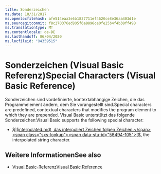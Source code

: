 ```yaml
---
title: Sonderzeichen
ms.date: 10/31/2017
ms.openlocfilehash: afe514eaa3e6b1837711ef4620ce8e36aa403d1e
ms.sourcegitcommit: f8c270376ed905f6a8896ce0fe25b4f4b38ff498
ms.translationtype: MT
ms.contentlocale: de-DE
ms.lasthandoff: 06/04/2020
ms.locfileid: "84359515"
---
```

# <a name="special-characters-visual-basic-reference"></a><span data-ttu-id="56494-102">Sonderzeichen (Visual Basic Referenz)</span><span class="sxs-lookup"><span data-stu-id="56494-102">Special Characters (Visual Basic Reference)</span></span>

<span data-ttu-id="56494-103">Sonderzeichen sind vordefinierte, kontextabhängige Zeichen, die das Programmelement ändern, dem Sie vorangestellt sind.</span><span class="sxs-lookup"><span data-stu-id="56494-103">Special characters are predefined, contextual characters that modifies the program element to which they are prepended.</span></span> <span data-ttu-id="56494-104">Visual Basic unterstützt das folgende Sonderzeichen:</span><span class="sxs-lookup"><span data-stu-id="56494-104">Visual Basic supports the following special character:</span></span>

- <span data-ttu-id="56494-105">[$](interpolated.md), das interpoliert Zeichen folgen Zeichen.</span><span class="sxs-lookup"><span data-stu-id="56494-105">[$](interpolated.md), the interpolated string character.</span></span>

## <a name="see-also"></a><span data-ttu-id="56494-106">Weitere Informationen</span><span class="sxs-lookup"><span data-stu-id="56494-106">See also</span></span>

- [<span data-ttu-id="56494-107">Visual Basic-Referenz</span><span class="sxs-lookup"><span data-stu-id="56494-107">Visual Basic Reference</span></span>](../index.md)
